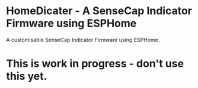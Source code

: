 # HomeDicater - A SenseCap Indicator Firmware using ESPHome
A customisable SenseCap Indicator Firmware using ESPHome.

# This is work in progress - don't use this yet.